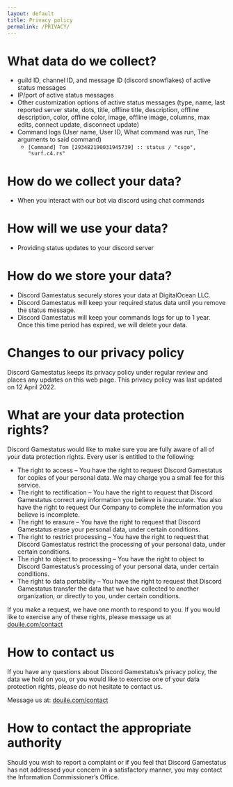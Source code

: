 ```yaml
---
layout: default
title: Privacy policy
permalink: /PRIVACY/
---
```

# What data do we collect?

- guild ID, channel ID, and message ID (discord snowflakes) of active status messages
- IP/port of active status messages
- Other customization options of active status messages (type, name, last reported server state,
  dots, title, offline title, description, offline description, color, offline color, image,
  offline image, columns, max edits, connect update, disconnect update)
- Command logs (User name, User ID, What command was run, The arguments to said command)
  - `[Command] Tom [293482190031945739] :: status / "csgo", "surf.c4.rs"`

# How do we collect your data?

- When you interact with our bot via discord using chat commands

# How will we use your data?

- Providing status updates to your discord server

# How do we store your data?

- Discord Gamestatus securely stores your data at DigitalOcean LLC.
- Discord Gamestatus will keep your required status data until you remove the status message.
- Discord Gamestatus will keep your commands logs for up to 1 year. Once this time period has expired, we will delete your data.

# Changes to our privacy policy

Discord Gamestatus keeps its privacy policy under regular review and places any updates on this web page. This privacy policy was last updated on 12 April 2022.

# What are your data protection rights?

Discord Gamestatus would like to make sure you are fully aware of all of your data protection rights. Every user is entitled to the following:

- The right to access – You have the right to request Discord Gamestatus for copies of your personal data. We may charge you a small fee for this service.
- The right to rectification – You have the right to request that Discord Gamestatus correct any information you believe is inaccurate. You also have the right to request Our Company to complete the information you believe is incomplete.
- The right to erasure – You have the right to request that Discord Gamestatus erase your personal data, under certain conditions.
- The right to restrict processing – You have the right to request that Discord Gamestatus restrict the processing of your personal data, under certain conditions.
- The right to object to processing – You have the right to object to Discord Gamestatus’s processing of your personal data, under certain conditions.
- The right to data portability – You have the right to request that Discord Gamestatus transfer the data that we have collected to another organization, or directly to you, under certain conditions.

If you make a request, we have one month to respond to you. If you would like to exercise any of these rights, please message us at [douile.com/contact][contact]

# How to contact us

If you have any questions about Discord Gamestatus’s privacy policy, the data we hold on you, or you would like to exercise one of your data protection rights, please do not hesitate to contact us.

Message us at: [douile.com/contact][contact]

# How to contact the appropriate authority

Should you wish to report a complaint or if you feel that Discord Gamestatus has not addressed your concern in a satisfactory manner, you may contact the Information Commissioner’s Office.

[contact]: https://douile.com/contact
